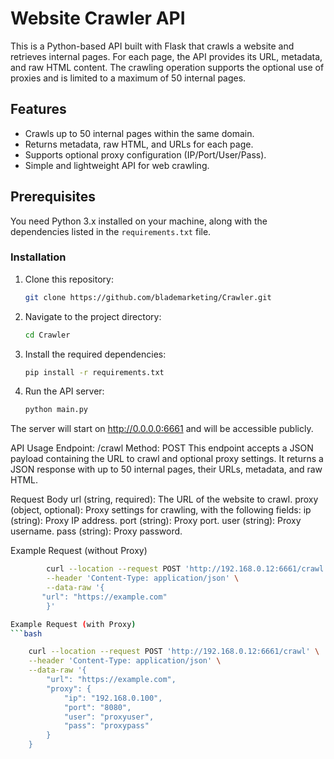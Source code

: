 # Website Crawler API

This is a Python-based API built with Flask that crawls a website and retrieves internal pages. For each page, the API provides its URL, metadata, and raw HTML content. The crawling operation supports the optional use of proxies and is limited to a maximum of 50 internal pages.

## Features

- Crawls up to 50 internal pages within the same domain.
- Returns metadata, raw HTML, and URLs for each page.
- Supports optional proxy configuration (IP/Port/User/Pass).
- Simple and lightweight API for web crawling.

## Prerequisites

You need Python 3.x installed on your machine, along with the dependencies listed in the `requirements.txt` file.

### Installation

1. Clone this repository:

   ```bash
   git clone https://github.com/blademarketing/Crawler.git

2. Navigate to the project directory:

    ```bash
    cd Crawler
3. Install the required dependencies:
    ```bash
    pip install -r requirements.txt
4. Run the API server:

    ```bash  
    python main.py


The server will start on http://0.0.0.0:6661 and will be accessible publicly.

API Usage
Endpoint: /crawl
Method: POST
This endpoint accepts a JSON payload containing the URL to crawl and optional proxy settings. It returns a JSON response with up to 50 internal pages, their URLs, metadata, and raw HTML.

Request Body
url (string, required): The URL of the website to crawl.
proxy (object, optional): Proxy settings for crawling, with the following fields:
ip (string): Proxy IP address.
port (string): Proxy port.
user (string): Proxy username.
pass (string): Proxy password.

Example Request (without Proxy)
```bash 
        curl --location --request POST 'http://192.168.0.12:6661/crawl' \
        --header 'Content-Type: application/json' \
        --data-raw '{
       "url": "https://example.com"
        }'

Example Request (with Proxy)
```bash

    curl --location --request POST 'http://192.168.0.12:6661/crawl' \
    --header 'Content-Type: application/json' \
    --data-raw '{
        "url": "https://example.com",
        "proxy": {
            "ip": "192.168.0.100",
            "port": "8080",
            "user": "proxyuser",
            "pass": "proxypass"
        }
    }